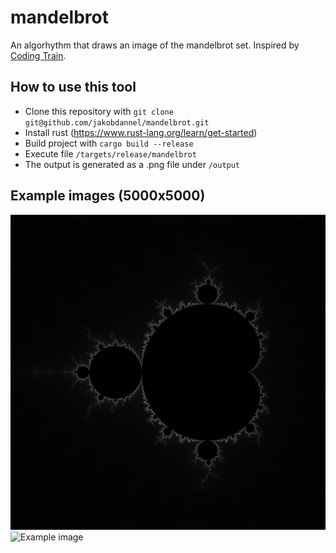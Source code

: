 # mandelbrot

An algorhythm that draws an image of the mandelbrot set. 
Inspired by [Coding Train](https://www.youtube.com/watch?v=6z7GQewK-Ks).

## How to use this tool

* Clone this repository with `git clone git@github.com/jakobdannel/mandelbrot.git`
* Install rust (https://www.rust-lang.org/learn/get-started)
* Build project with `cargo build --release`
* Execute file `/targets/release/mandelbrot`
* The output is generated as a .png file under `/output`

## Example images (5000x5000)

![Example image](/examples/example1.png)
![Example image](/examples/example2.png)